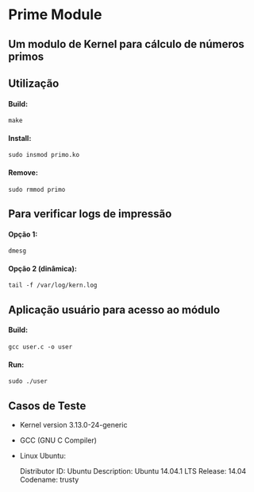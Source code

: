 Prime Module
============


Um modulo de Kernel para cálculo de números primos
--------------------------------------------------

Utilização
----------

#### Build:

	make

#### Install:

	sudo insmod primo.ko

#### Remove:

	sudo rmmod primo


Para verificar logs de impressão
--------------------------------

#### Opção 1:

	dmesg

#### Opção 2 (dinâmica):

	tail -f /var/log/kern.log


Aplicação usuário para acesso ao módulo
---------------------------------------

#### Build:

	gcc user.c -o user

#### Run:

	sudo ./user

Casos de Teste
--------------
- Kernel version 3.13.0-24-generic

- GCC (GNU C Compiler)

- Linux Ubuntu:

	Distributor ID:	Ubuntu
	Description:	Ubuntu 14.04.1 LTS
	Release:	14.04
	Codename:	trusty
